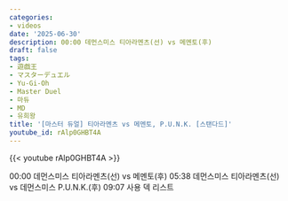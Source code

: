 ```yaml
---
categories:
- videos
date: '2025-06-30'
description: 00:00 데먼스미스 티아라멘츠(선) vs 메멘토(후)
draft: false
tags:
- 遊戯王
- マスターデュエル
- Yu-Gi-Oh
- Master Duel
- 마듀
- MD
- 유희왕
title: '[마스터 듀얼] 티아라멘츠 vs 메멘토, P.U.N.K. [스탠다드]'
youtube_id: rAlp0GHBT4A
---
```


{{< youtube rAlp0GHBT4A >}}

00:00 데먼스미스 티아라멘츠(선) vs 메멘토(후)
05:38 데먼스미스 티아라멘츠(선) vs 데먼스미스 P.U.N.K.(후)
09:07 사용 덱 리스트